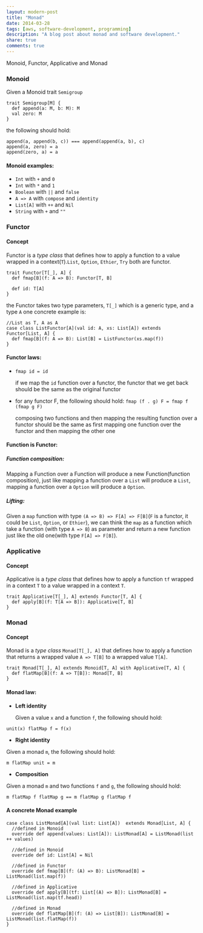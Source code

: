 ```yaml
---
layout: modern-post
title: "Monad"
date: 2014-03-28
tags: [aws, software-development, programming]
description: "A blog post about monad and software development."
share: true
comments: true
---
```


Monoid, Functor, Applicative and Monad

### Monoid
Given a Monoid trait `Semigroup`

```
trait Semigroup[M] {
  def append(a: M, b: M): M
  val zero: M
}
```

the following should hold:

```
append(a, append(b, c)) === append(append(a, b), c)
append(a, zero) = a
append(zero, a) = a
```

#### Monoid examples:
  - `Int` with `+` and `0`
  - `Int` with `*` and `1`
  - `Boolean` with `||` and `false`
  - `A => A` with `compose` and `identity`
  - `List[A]` with `++` and `Nil`
  - `String` with `+` and `""`

### Functor

#### Concept
Functor is a _type class_ that defines how to apply a function to a value wrapped in a context(`T`).`List`, `Option`, `Ethier`, `Try` both are functor.

```
trait Functor[T[_], A] {
  def fmap[B](f: A => B): Functor[T, B]

  def id: T[A]
}
```

the Functor takes two type parameters, `T[_]` which is a generic type, and a type `A`
one concrete example is:
```
//List as T, A as A
case class ListFunctor[A](val id: A, xs: List[A]) extends Functor[List, A] {
  def fmap[B](f: A => B): List[B] = ListFunctor(xs.map(f))
}
```

#### Functor laws:

- `fmap id = id`

   if we map the `id` function over a functor, the functor that we get back should be the same as the original functor
- for any functor F, the following should hold: `fmap (f . g) F = fmap f (fmap g F)`

  composing two functions and then mapping the resulting function over a functor should be the same as first mapping one function over the functor and then mapping the other one

#### Function is Functor:

##### Function composition:
Mapping a Function over a Function will produce a new Function(function composition), just like mapping a function over a `List` will produce a `List`, mapping a function over a `Option` will produce a `Option`.

##### Lifting:
Given a `map` function with type `(A => B) => F[A] => F[B]`(`F` is a functor, it could be `List`, `Option`, or `Ethier`), we can think the `map` as a function which take a function (with type `A => B`) as parameter and return a new function just like the old one(with type `F[A] => F[B]`).

### Applicative

#### Concept
Applicative is a _type class_ that defines how to apply a function `tf` wrapped in a context `T`  to a value wrapped in a context `T`.

```
trait Applicative[T[_], A] extends Functor[T, A] {
  def apply[B](f: T[A => B]): Applicative[T, B]
}
```

### Monad

#### Concept
Monad  is a _type class_ `Monad[T[_], A]` that defines how to apply a function that returns a wrapped value `A => T[B]` to a wrapped value `T[A]`.

```
trait Monad[T[_], A] extends Monoid[T, A] with Applicative[T, A] {
  def flatMap[B](f: A => T[B]): Monad[T, B]
}
```

#### Monad law:

- **Left identity**

    Given a value `x` and a function `f`, the following should hold: 

```
unit(x) flatMap f = f(x)
```
- **Right identity**

Given a monad `m`, the following should hold:
```
m flatMap unit = m
```
- **Composition**

Given a monad `m` and two functions `f` and `g`, the following should hold:

```
m flatMap f flatMap g == m flatMap g flatMap f
```


#### A concrete Monad example
```
case class ListMonad[A](val list: List[A])  extends Monad[List, A] {
  //defined in Monoid
  override def append(values: List[A]): ListMonad[A] = ListMonad(list ++ values)

  //defined in Monoid
  override def id: List[A] = Nil

  //defined in Functor
  override def fmap[B](f: (A) => B): ListMonad[B] = ListMonad(list.map(f))

  //defined in Applicative
  override def apply[B](tf: List[(A) => B]): ListMonad[B] = ListMonad(list.map(tf.head))

  //defined in Monad
  override def flatMap[B](f: (A) => List[B]): ListMonad[B] = ListMonad(list.flatMap(f))
}
```
